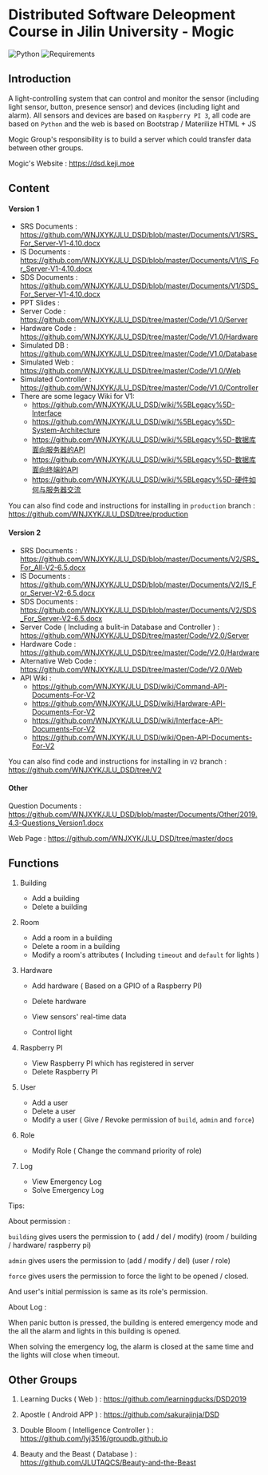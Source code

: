 # Distributed Software Deleopment Course in Jilin University - Mogic

![Python](https://img.shields.io/badge/python-3.5%20%7C%203.6%20%7C%203.7-blue.svg)
![Requirements](https://img.shields.io/badge/dependencies-flask%20%7C%20json-brightgreen.svg)

## Introduction
A light-controlling system that can control and monitor the sensor (including light sensor, button, presence sensor) and devices (including light and alarm). All sensors and devices are based on `Raspberry PI 3`, all code are based on `Python` and the web is based on Bootstrap / Materilize HTML + JS

Mogic Group's responsibility is to build a server which could transfer data between other groups.

Mogic's Website : https://dsd.keji.moe

## Content

#### Version 1

* SRS Documents : https://github.com/WNJXYK/JLU_DSD/blob/master/Documents/V1/SRS_For_Server-V1-4.10.docx
* IS Documents : https://github.com/WNJXYK/JLU_DSD/blob/master/Documents/V1/IS_For_Server-V1-4.10.docx
* SDS Documents : https://github.com/WNJXYK/JLU_DSD/blob/master/Documents/V1/SDS_For_Server-V1-4.10.docx
* PPT Slides : 
* Server Code : https://github.com/WNJXYK/JLU_DSD/tree/master/Code/V1.0/Server
* Hardware Code : https://github.com/WNJXYK/JLU_DSD/tree/master/Code/V1.0/Hardware
* Simulated DB : https://github.com/WNJXYK/JLU_DSD/tree/master/Code/V1.0/Database
* Simulated Web : https://github.com/WNJXYK/JLU_DSD/tree/master/Code/V1.0/Web
* Simulated Controller : https://github.com/WNJXYK/JLU_DSD/tree/master/Code/V1.0/Controller
* There are some legacy Wiki for V1:
  * https://github.com/WNJXYK/JLU_DSD/wiki/%5BLegacy%5D-Interface
  * https://github.com/WNJXYK/JLU_DSD/wiki/%5BLegacy%5D-System-Architecture
  * https://github.com/WNJXYK/JLU_DSD/wiki/%5BLegacy%5D-数据库面向服务器的API
  * https://github.com/WNJXYK/JLU_DSD/wiki/%5BLegacy%5D-数据库面向终端的API
  * https://github.com/WNJXYK/JLU_DSD/wiki/%5BLegacy%5D-硬件如何与服务器交流

You can also find code and instructions for installing in `production` branch : https://github.com/WNJXYK/JLU_DSD/tree/production

#### Version 2

* SRS Documents : https://github.com/WNJXYK/JLU_DSD/blob/master/Documents/V2/SRS_For_All-V2-6.5.docx
* IS Documents : https://github.com/WNJXYK/JLU_DSD/blob/master/Documents/V2/IS_For_Server-V2-6.5.docx
* SDS Documents : https://github.com/WNJXYK/JLU_DSD/blob/master/Documents/V2/SDS_For_Server-V2-6.5.docx
* Server Code ( Including a bulit-in Database and Controller ) : https://github.com/WNJXYK/JLU_DSD/tree/master/Code/V2.0/Server
* Hardware Code : https://github.com/WNJXYK/JLU_DSD/tree/master/Code/V2.0/Hardware
* Alternative Web Code : https://github.com/WNJXYK/JLU_DSD/tree/master/Code/V2.0/Web
* API Wiki :
  * https://github.com/WNJXYK/JLU_DSD/wiki/Command-API-Documents-For-V2
  * https://github.com/WNJXYK/JLU_DSD/wiki/Hardware-API-Documents-For-V2
  * https://github.com/WNJXYK/JLU_DSD/wiki/Interface-API-Documents-For-V2
  * https://github.com/WNJXYK/JLU_DSD/wiki/Open-API-Documents-For-V2

You can also find code and instructions for installing in `V2` branch : https://github.com/WNJXYK/JLU_DSD/tree/V2

#### Other

Question Documents : https://github.com/WNJXYK/JLU_DSD/blob/master/Documents/Other/2019.4.3-Questions_Version1.docx

Web Page : https://github.com/WNJXYK/JLU_DSD/tree/master/docs

## Functions

1. Building

   * Add a building
   * Delete a building
2. Room

   * Add a room in a building
   * Delete a room in a building
   * Modify a room's attributes ( Including `timeout` and `default` for lights )
3. Hardware

   * Add hardware ( Based on a GPIO of a Raspberry PI)

   * Delete hardware

   * View sensors' real-time data

   * Control light
4. Raspberry PI
   * View Raspberry PI which has registered in server
   * Delete Raspberry PI
5. User
   * Add a user
   * Delete a user
   * Modify a user ( Give / Revoke permission of `build`, `admin` and `force`)
6. Role
   * Modify Role ( Change the command priority of role)
7. Log
   * View Emergency Log
   * Solve Emergency Log



Tips:

About permission :

`building` gives users the permission to ( add / del / modify) (room / building / hardware/ raspberry pi)

`admin` gives users the permission to (add / modify / del) (user / role)

`force` gives users the permission to force the light to be opened / closed.

And user's initial permission is same as its role's permission.

About Log : 

When panic button is pressed, the building is entered emergency mode and the all the alarm and lights in this building is opened.

When solving the emergency log, the alarm is closed at the same time and the lights will close when timeout.

## Other Groups

1. Learning Ducks ( Web ) : https://github.com/learningducks/DSD2019

2. Apostle ( Android APP ) : https://github.com/sakurajinja/DSD

3. Double Bloom ( Intelligence Controller ) : https://github.com/lyj3516/groupdb.github.io

4. Beauty and the Beast ( Database ) : https://github.com/JLUTAQCS/Beauty-and-the-Beast